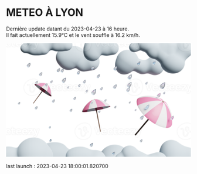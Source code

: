 # METEO À LYON

Dernière update datant du 2023-04-23 à 16 heure.  
Il fait actuellement 15.9°C et le vent souffle à 16.2 km/h.      

![](./.github/rain.png)

last launch : 2023-04-23 18:00:01.820700
